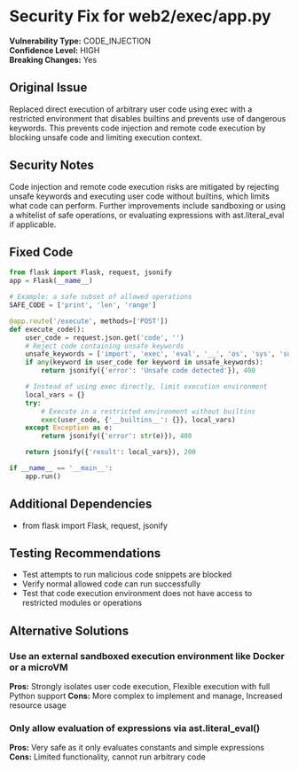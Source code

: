 # Security Fix for web2/exec/app.py

**Vulnerability Type:** CODE_INJECTION  
**Confidence Level:** HIGH  
**Breaking Changes:** Yes

## Original Issue
Replaced direct execution of arbitrary user code using exec with a restricted environment that disables builtins and prevents use of dangerous keywords. This prevents code injection and remote code execution by blocking unsafe code and limiting execution context.

## Security Notes
Code injection and remote code execution risks are mitigated by rejecting unsafe keywords and executing user code without builtins, which limits what code can perform. Further improvements include sandboxing or using a whitelist of safe operations, or evaluating expressions with ast.literal_eval if applicable.

## Fixed Code
```py
from flask import Flask, request, jsonify
app = Flask(__name__)

# Example: a safe subset of allowed operations
SAFE_CODE = ['print', 'len', 'range']

@app.route('/execute', methods=['POST'])
def execute_code():
    user_code = request.json.get('code', '')
    # Reject code containing unsafe keywords
    unsafe_keywords = ['import', 'exec', 'eval', '__', 'os', 'sys', 'subprocess', 'open']
    if any(keyword in user_code for keyword in unsafe_keywords):
        return jsonify({'error': 'Unsafe code detected'}), 400

    # Instead of using exec directly, limit execution environment
    local_vars = {}
    try:
        # Execute in a restricted environment without builtins
        exec(user_code, {'__builtins__': {}}, local_vars)
    except Exception as e:
        return jsonify({'error': str(e)}), 400

    return jsonify({'result': local_vars}), 200

if __name__ == '__main__':
    app.run()
```

## Additional Dependencies
- from flask import Flask, request, jsonify

## Testing Recommendations
- Test attempts to run malicious code snippets are blocked
- Verify normal allowed code can run successfully
- Test that code execution environment does not have access to restricted modules or operations

## Alternative Solutions

### Use an external sandboxed execution environment like Docker or a microVM
**Pros:** Strongly isolates user code execution, Flexible execution with full Python support
**Cons:** More complex to implement and manage, Increased resource usage

### Only allow evaluation of expressions via ast.literal_eval()
**Pros:** Very safe as it only evaluates constants and simple expressions
**Cons:** Limited functionality, cannot run arbitrary code

